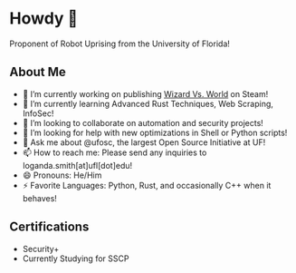 # Howdy 🤠
Proponent of Robot Uprising from the University of Florida! 

## About Me 
- 🔭 I’m currently working on publishing [Wizard Vs. World](https://github.com/lukeherczeg/WizardvsWorld) on Steam!
- 🌱 I’m currently learning Advanced Rust Techniques, Web Scraping, InfoSec!
- 👯 I’m looking to collaborate on automation and security projects!
- 🤔 I’m looking for help with new optimizations in Shell or Python scripts!
- 💬 Ask me about @ufosc, the largest Open Source Initiative at UF!
- 📫 How to reach me: Please send any inquiries to loganda.smith[at]ufl[dot]edu!
- 😄 Pronouns: He/Him
- ⚡ Favorite Languages: Python, Rust, and occasionally C++ when it behaves!

## Certifications
- Security+
- Currently Studying for SSCP
